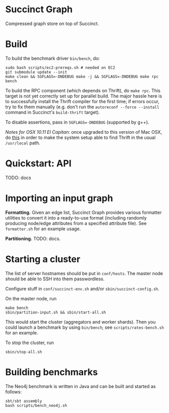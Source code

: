 # Succinct Graph
Compressed graph store on top of Succinct.

# Build
To build the benchmark driver `bin/bench`, do:
```
sudo bash scripts/ec2-prereqs.sh # needed on EC2
git submodule update --init
make clean && SGFLAGS=-DNDEBUG make -j && SGFLAGS=-DNDEBUG make rpc bench
```

To build the RPC component (which depends on Thrift), do `make rpc`. This target is not yet correctly set up for parallel build. The major hassle here is to successfully install the Thrift compiler for the first time; if errors occur, try to fix them manually (e.g. don't run the `autoreconf --force --install` command in Succinct's `build-thrift` target).

To disable assertions, pass in `SGFLAGS=-DNDEBUG` (supported by g++).

_Notes for OSX 10.11 El Capitan_: once upgraded to this version of Mac OSX, do [this](http://stackoverflow.com/a/32929012/1165051) in order to make the system setup able to find Thrift in the usual `/usr/local` path.

# Quickstart: API
TODO: docs

# Importing an input graph 
**Formatting.** Given an edge list, Succinct Graph provides various formatter utilities to convert it into a ready-to-use format (including randomly producing node/edge attributes from a specified attribute file). See `formatter.sh` for an example usage.

**Partitioning.** TODO: docs.

# Starting a cluster
The list of server hostnames should be put in `conf/hosts`. The master node should be able to SSH into them passwordless.

Configure stuff in `conf/succinct-env.sh` and/or `sbin/succinct-config.sh`.

On the master node, run 
```
make bench
sbin/partition-input.sh && sbin/start-all.sh
```
This would start the cluster (aggregators and worker shards). Then you could launch a benchmark by using `bin/bench`; see `scripts/rates-bench.sh` for an example.

To stop the cluster, run
```
sbin/stop-all.sh
```

# Building benchmarks
The Neo4j benchmark is written in Java and can be built and started as follows:
```
sbt/sbt assembly
bash scripts/bench_neo4j.sh
```
